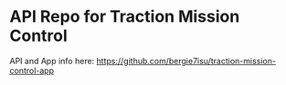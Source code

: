 # API Repo for Traction Mission Control
API and App info here: https://github.com/bergie7isu/traction-mission-control-app